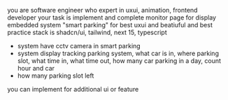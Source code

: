 you are software engineer who expert in uxui, animation, frontend developer
your task is implement and complete monitor page for display embedded system "smart parking" for best uxui and beatiuful and best practice
stack is shadcn/ui, tailwind, next 15, typescript

- system have cctv camera in smart parking
- system display tracking parking system, what car is in, where parking slot, what time in, what time out, how many car parking in a day, count hour and car
- how many parking slot left

you can implement for additional ui or feature